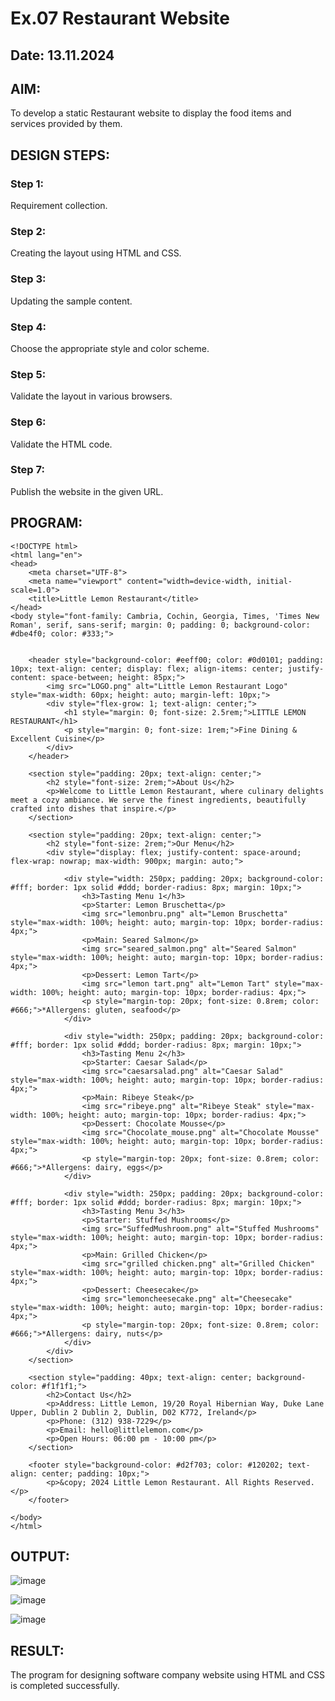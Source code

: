 # Ex.07 Restaurant Website
## Date: 13.11.2024

## AIM:
To develop a static Restaurant website to display the food items and services provided by them.

## DESIGN STEPS:

### Step 1:
Requirement collection.

### Step 2:
Creating the layout using HTML and CSS.

### Step 3:
Updating the sample content.

### Step 4:
Choose the appropriate style and color scheme.

### Step 5:
Validate the layout in various browsers.

### Step 6:
Validate the HTML code.

### Step 7:
Publish the website in the given URL.

## PROGRAM:

```
<!DOCTYPE html>
<html lang="en">
<head>
    <meta charset="UTF-8">
    <meta name="viewport" content="width=device-width, initial-scale=1.0">
    <title>Little Lemon Restaurant</title>
</head>
<body style="font-family: Cambria, Cochin, Georgia, Times, 'Times New Roman', serif, sans-serif; margin: 0; padding: 0; background-color: #dbe4f0; color: #333;">

    
    <header style="background-color: #eeff00; color: #0d0101; padding: 10px; text-align: center; display: flex; align-items: center; justify-content: space-between; height: 85px;">
        <img src="LOGO.png" alt="Little Lemon Restaurant Logo" style="max-width: 60px; height: auto; margin-left: 10px;">
        <div style="flex-grow: 1; text-align: center;">
            <h1 style="margin: 0; font-size: 2.5rem;">LITTLE LEMON RESTAURANT</h1> 
            <p style="margin: 0; font-size: 1rem;">Fine Dining & Excellent Cuisine</p>
        </div>
    </header>

    <section style="padding: 20px; text-align: center;">
        <h2 style="font-size: 2rem;">About Us</h2>
        <p>Welcome to Little Lemon Restaurant, where culinary delights meet a cozy ambiance. We serve the finest ingredients, beautifully crafted into dishes that inspire.</p>
    </section>

    <section style="padding: 20px; text-align: center;">
        <h2 style="font-size: 2rem;">Our Menu</h2>
        <div style="display: flex; justify-content: space-around; flex-wrap: nowrap; max-width: 900px; margin: auto;">
            
            <div style="width: 250px; padding: 20px; background-color: #fff; border: 1px solid #ddd; border-radius: 8px; margin: 10px;">
                <h3>Tasting Menu 1</h3>
                <p>Starter: Lemon Bruschetta</p>
                <img src="lemonbru.png" alt="Lemon Bruschetta" style="max-width: 100%; height: auto; margin-top: 10px; border-radius: 4px;">
                <p>Main: Seared Salmon</p>
                <img src="seared_salmon.png" alt="Seared Salmon" style="max-width: 100%; height: auto; margin-top: 10px; border-radius: 4px;">
                <p>Dessert: Lemon Tart</p>
                <img src="lemon tart.png" alt="Lemon Tart" style="max-width: 100%; height: auto; margin-top: 10px; border-radius: 4px;">
                <p style="margin-top: 20px; font-size: 0.8rem; color: #666;">*Allergens: gluten, seafood</p>
            </div>

            <div style="width: 250px; padding: 20px; background-color: #fff; border: 1px solid #ddd; border-radius: 8px; margin: 10px;">
                <h3>Tasting Menu 2</h3>
                <p>Starter: Caesar Salad</p>
                <img src="caesarsalad.png" alt="Caesar Salad" style="max-width: 100%; height: auto; margin-top: 10px; border-radius: 4px;">
                <p>Main: Ribeye Steak</p>
                <img src="ribeye.png" alt="Ribeye Steak" style="max-width: 100%; height: auto; margin-top: 10px; border-radius: 4px;">
                <p>Dessert: Chocolate Mousse</p>
                <img src="Chocolate_mouse.png" alt="Chocolate Mousse" style="max-width: 100%; height: auto; margin-top: 10px; border-radius: 4px;">
                <p style="margin-top: 20px; font-size: 0.8rem; color: #666;">*Allergens: dairy, eggs</p>
            </div>

            <div style="width: 250px; padding: 20px; background-color: #fff; border: 1px solid #ddd; border-radius: 8px; margin: 10px;">
                <h3>Tasting Menu 3</h3>
                <p>Starter: Stuffed Mushrooms</p>
                <img src="SuffedMushroom.png" alt="Stuffed Mushrooms" style="max-width: 100%; height: auto; margin-top: 10px; border-radius: 4px;">
                <p>Main: Grilled Chicken</p>
                <img src="grilled chicken.png" alt="Grilled Chicken" style="max-width: 100%; height: auto; margin-top: 10px; border-radius: 4px;">
                <p>Dessert: Cheesecake</p>
                <img src="lemoncheesecake.png" alt="Cheesecake" style="max-width: 100%; height: auto; margin-top: 10px; border-radius: 4px;">
                <p style="margin-top: 20px; font-size: 0.8rem; color: #666;">*Allergens: dairy, nuts</p>
            </div>
        </div>
    </section>

    <section style="padding: 40px; text-align: center; background-color: #f1f1f1;">
        <h2>Contact Us</h2>
        <p>Address: Little Lemon, 19/20 Royal Hibernian Way, Duke Lane Upper, Dublin 2 Dublin 2, Dublin, D02 K772, Ireland</p>
        <p>Phone: (312) 938-7229</p>
        <p>Email: hello@littlelemon.com</p>
        <p>Open Hours: 06:00 pm - 10:00 pm</p>
    </section>

    <footer style="background-color: #d2f703; color: #120202; text-align: center; padding: 10px;">
        <p>&copy; 2024 Little Lemon Restaurant. All Rights Reserved.</p>
    </footer>

</body>
</html>
```

## OUTPUT:

![image](https://github.com/user-attachments/assets/8d66115f-7e19-4f32-a88f-ec591645b266)

![image](https://github.com/user-attachments/assets/ec849b92-1b40-4dba-a437-5d1933f2ffbf)

![image](https://github.com/user-attachments/assets/634d6415-c7da-47d2-8123-8ac9fff418f2)




## RESULT:
The program for designing software company website using HTML and CSS is completed successfully.
